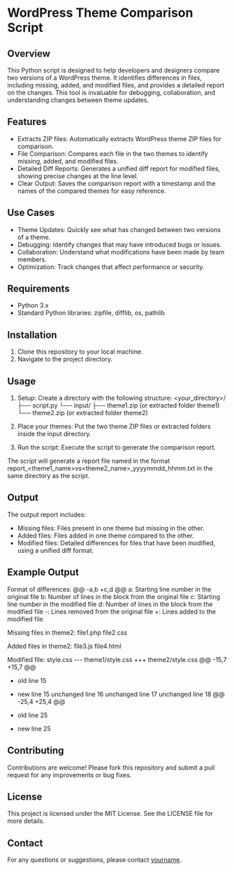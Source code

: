 # WordPress Theme Comparison Script

## Overview

This Python script is designed to help developers and designers compare two versions of a WordPress theme. It identifies differences in files, including missing, added, and modified files, and provides a detailed report on the changes. This tool is invaluable for debugging, collaboration, and understanding changes between theme updates.

## Features

- Extracts ZIP files: Automatically extracts WordPress theme ZIP files for comparison.
- File Comparison: Compares each file in the two themes to identify missing, added, and modified files.
- Detailed Diff Reports: Generates a unified diff report for modified files, showing precise changes at the line level.
- Clear Output: Saves the comparison report with a timestamp and the names of the compared themes for easy reference.

## Use Cases

- Theme Updates: Quickly see what has changed between two versions of a theme.
- Debugging: Identify changes that may have introduced bugs or issues.
- Collaboration: Understand what modifications have been made by team members.
- Optimization: Track changes that affect performance or security.

## Requirements

- Python 3.x
- Standard Python libraries: zipfile, difflib, os, pathlib

## Installation

1. Clone this repository to your local machine.
2. Navigate to the project directory.

## Usage

1. Setup: Create a directory with the following structure:
<your_directory>/
├── script.py
└── input/
    ├── theme1.zip (or extracted folder theme1)
    └── theme2.zip (or extracted folder theme2)

2. Place your themes: Put the two theme ZIP files or extracted folders inside the input directory.
3. Run the script: Execute the script to generate the comparison report.

The script will generate a report file named in the format report_<theme1_name>_vs_<theme2_name>_yyyymmdd_hhmm.txt in the same directory as the script.

## Output

The output report includes:
- Missing files: Files present in one theme but missing in the other.
- Added files: Files added in one theme compared to the other.
- Modified files: Detailed differences for files that have been modified, using a unified diff format.

## Example Output

Format of differences:
@@ -a,b +c,d @@
a: Starting line number in the original file
b: Number of lines in the block from the original file
c: Starting line number in the modified file
d: Number of lines in the block from the modified file
-: Lines removed from the original file
+: Lines added to the modified file

Missing files in theme2:
file1.php
file2.css

Added files in theme2:
file3.js
file4.html

Modified file: style.css
--- theme1/style.css
+++ theme2/style.css
@@ -15,7 +15,7 @@
- old line 15
+ new line 15
  unchanged line 16
  unchanged line 17
  unchanged line 18
@@ -25,4 +25,4 @@
- old line 25
+ new line 25

## Contributing

Contributions are welcome! Please fork this repository and submit a pull request for any improvements or bug fixes.

## License

This project is licensed under the MIT License. See the LICENSE file for more details.

## Contact

For any questions or suggestions, please contact [yourname](mailto:your.email@example.com).
